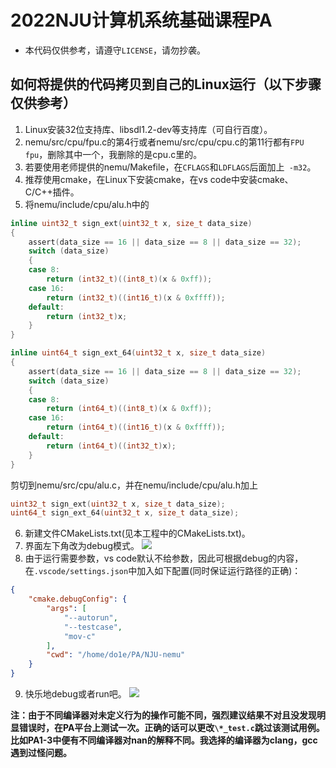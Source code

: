 # 2022NJU计算机系统基础课程PA
* 本代码仅供参考，请遵守`LICENSE`，请勿抄袭。
## 如何将提供的代码拷贝到自己的Linux运行（以下步骤仅供参考）
1. Linux安装32位支持库、libsdl1.2-dev等支持库（可自行百度）。
2. nemu/src/cpu/fpu.c的第4行或者nemu/src/cpu/cpu.c的第11行都有`FPU fpu`，删除其中一个，我删除的是cpu.c里的。
3. 若要使用老师提供的nemu/Makefile，在`CFLAGS`和`LDFLAGS`后面加上` -m32`。
4. 推荐使用cmake，在Linux下安装cmake，在vs code中安装cmake、C/C++插件。
5. 将nemu/include/cpu/alu.h中的
```c
inline uint32_t sign_ext(uint32_t x, size_t data_size)
{
    assert(data_size == 16 || data_size == 8 || data_size == 32);
    switch (data_size)
    {
    case 8:
        return (int32_t)((int8_t)(x & 0xff));
    case 16:
        return (int32_t)((int16_t)(x & 0xffff));
    default:
        return (int32_t)x;
    }
}

inline uint64_t sign_ext_64(uint32_t x, size_t data_size)
{
    assert(data_size == 16 || data_size == 8 || data_size == 32);
    switch (data_size)
    {
    case 8:
        return (int64_t)((int8_t)(x & 0xff));
    case 16:
        return (int64_t)((int16_t)(x & 0xffff));
    default:
        return (int64_t)((int32_t)x);
    }
}
```
剪切到nemu/src/cpu/alu.c，并在nemu/include/cpu/alu.h加上
```c
uint32_t sign_ext(uint32_t x, size_t data_size);
uint64_t sign_ext_64(uint32_t x, size_t data_size);
```
6. 新建文件CMakeLists.txt(见本工程中的CMakeLists.txt)。
7. 界面左下角改为debug模式。
![](https://gitee.com/do1e/file-bed/raw/master/1646617632458.png)
8. 由于运行需要参数，vs code默认不给参数，因此可根据debug的内容，在`.vscode/settings.json`中加入如下配置(同时保证运行路径的正确)：
```json
{
    "cmake.debugConfig": {
        "args": [
            "--autorun",
			"--testcase",
            "mov-c"
        ],
        "cwd": "/home/do1e/PA/NJU-nemu"
    }
}
```

9. 快乐地debug或者run吧。
![](https://gitee.com/do1e/file-bed/raw/master/1646617661458.png)

**注：由于不同编译器对未定义行为的操作可能不同，强烈建议结果不对且没发现明显错误时，在PA平台上测试一次。正确的话可以更改`\*_test.c`跳过该测试用例。比如PA1-3中便有不同编译器对nan的解释不同。我选择的编译器为clang，gcc遇到过怪问题。**
